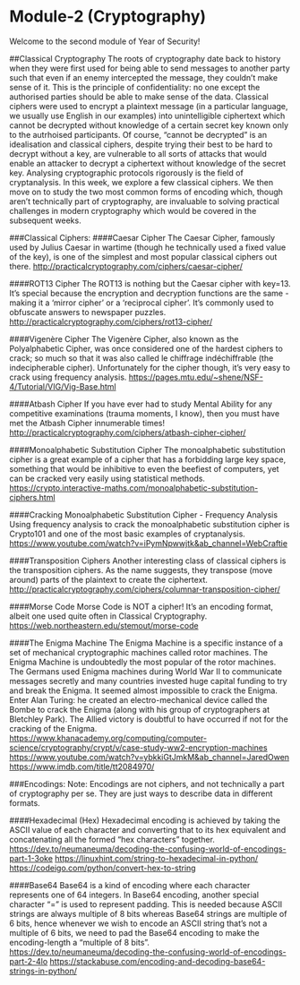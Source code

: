 # Module-2 (Cryptography)

Welcome to the second module of Year of Security!

##Classical Cryptography
The roots of cryptography date back to history when they were first used for being able to send messages to another party such that even if an enemy intercepted the message, they couldn’t make sense of it. This is the principle of confidentiality: no one except the authorised parties should be able to make sense of the data. Classical ciphers were used to encrypt a plaintext message (in a particular language, we usually use English in our examples) into unintelligible ciphertext which cannot be decrypted without knowledge of a certain secret key known only to the autrhoised participants. Of course, “cannot be decrypted” is an idealisation and classical ciphers, despite trying their best to be hard to decrypt without a key, are vulnerable to all sorts of attacks that would enable an attacker to decrypt a ciphertext without knowledge of the secret key. Analysing cryptographic protocols rigorously is the field of cryptanalysis.
In this week, we explore a few classical ciphers. We then move on to study the two most common forms of encoding which, though aren’t technically part of cryptography, are invaluable to solving practical challenges in modern cryptography which would be covered in the subsequent weeks.

###Classical Ciphers:
####Caesar Cipher
The Caesar Cipher, famously used by Julius Caesar in wartime (though he technically used a fixed value of the key), is one of the simplest and most popular classical ciphers out there.
http://practicalcryptography.com/ciphers/caesar-cipher/

####ROT13 Cipher
The ROT13 is nothing but the Caesar cipher with key=13. It’s special because the encryption and decryption functions are the same - making it a ‘mirror cipher’ or a ‘reciprocal cipher’. It’s commonly used to obfuscate answers to newspaper puzzles.
http://practicalcryptography.com/ciphers/rot13-cipher/

####Vigenère Cipher
The Vigenère Cipher, also known as the Polyalphabetic Cipher, was once considered one of the hardest ciphers to crack; so much so that it was also called le chiffrage indéchiffrable (the indecipherable cipher). Unfortunately for the cipher though, it’s very easy to crack using frequency analysis.
https://pages.mtu.edu/~shene/NSF-4/Tutorial/VIG/Vig-Base.html

####Atbash Cipher
If you have ever had to study Mental Ability for any competitive examinations (trauma moments, I know), then you must have met the Atbash Cipher innumerable times!
http://practicalcryptography.com/ciphers/atbash-cipher-cipher/

####Monoalphabetic Substitution Cipher
The monoalphabetic substitution cipher is a great example of a cipher that has a forbidding large key space, something that would be inhibitive to even the beefiest of computers, yet can be cracked very easily using statistical methods.
https://crypto.interactive-maths.com/monoalphabetic-substitution-ciphers.html

####Cracking Monoalphabetic Substitution Cipher - Frequency Analysis
Using frequency analysis to crack the monoalphabetic substitution cipher is Crypto101 and one of the most basic examples of cryptanalysis.
https://www.youtube.com/watch?v=iPymNpwwjtk&ab_channel=WebCraftie

####Transposition Ciphers
Another interesting class of classical ciphers is the transposition ciphers. As the name suggests, they transpose (move around) parts of the plaintext to create the ciphertext.
http://practicalcryptography.com/ciphers/columnar-transposition-cipher/

####Morse Code
Morse Code is NOT a cipher! It’s an encoding format, albeit one used quite often in Classical Cryptography.
https://web.northeastern.edu/stemout/morse-code

####The Enigma Machine
The Enigma Machine is a specific instance of a set of mechanical cryptographic machines called rotor machines. The Enigma Machine is undoubtedly the most popular of the rotor machines. The Germans used Enigma machines during World War II to communicate messages secretly and many countries invested huge capital funding to try and break the Enigma. It seemed almost impossible to crack the Enigma. Enter Alan Turing: he created an electro-mechanical device called the Bombe to crack the Enigma (along with his group of cryptographers at Bletchley Park). The Allied victory is doubtful to have occurred if not for the cracking of the Enigma.
https://www.khanacademy.org/computing/computer-science/cryptography/crypt/v/case-study-ww2-encryption-machines
https://www.youtube.com/watch?v=ybkkiGtJmkM&ab_channel=JaredOwen
https://www.imdb.com/title/tt2084970/

###Encodings:
Note: Encodings are not ciphers, and not technically a part of cryptography per se. They are just ways to describe data in different formats.

####Hexadecimal (Hex)
Hexadecimal encoding is achieved by taking the ASCII value of each character and converting that to its hex equivalent and concatenating all the formed “hex characters” together.
https://dev.to/neumaneuma/decoding-the-confusing-world-of-encodings-part-1-3oke
https://linuxhint.com/string-to-hexadecimal-in-python/
https://codeigo.com/python/convert-hex-to-string

####Base64
Base64 is a kind of encoding where each character represents one of 64 integers. In Base64 encoding, another special character “=” is used to represent padding. This is needed because ASCII strings are always multiple of 8 bits whereas Base64 strings are multiple of 6 bits, hence whenever we wish to encode an ASCII string that’s not a multiple of 6 bits, we need to pad the Base64 encoding to make the encoding-length a “multiple of 8 bits”.
https://dev.to/neumaneuma/decoding-the-confusing-world-of-encodings-part-2-4lo
https://stackabuse.com/encoding-and-decoding-base64-strings-in-python/

